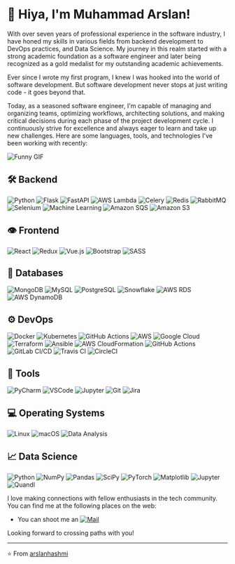 # 👋 Hiya, I'm Muhammad Arslan!

With over seven years of professional experience in the software industry, I have honed my skills in various fields from backend development to DevOps practices, and Data Science. My journey in this realm started with a strong academic foundation as a software engineer and later being recognized as a gold medalist for my outstanding academic achievements.

Ever since I wrote my first program, I knew I was hooked into the world of software development. But software development never stops at just writing code - it goes beyond that. 

Today, as a seasoned software engineer, I'm capable of managing and organizing teams, optimizing workflows, architecting solutions, and making critical decisions during each phase of the project development cycle. I continuously strive for excellence and always eager to learn and take up new challenges. Here are some languages, tools, and technologies I've been working with recently:

![Funny GIF](https://media.giphy.com/media/YQitE4YNQNahy/giphy-downsized-large.gif)


## 🛠️ Backend
![Python](https://img.shields.io/badge/-Python-333333?style=flat&logo=python)
![Flask](https://img.shields.io/badge/-Flask-333333?style=flat&logo=flask)
![FastAPI](https://img.shields.io/badge/-FastAPI-333333?style=flat&logo=fastapi)
![AWS Lambda](https://img.shields.io/badge/-AWS%20Lambda-333333?style=flat&logo=aws-lambda)
![Celery](https://img.shields.io/badge/-Celery-333333?style=flat&logo=celery)
![Redis](https://img.shields.io/badge/-Redis-333333?style=flat&logo=redis)
![RabbitMQ](https://img.shields.io/badge/-RabbitMQ-333333?style=flat&logo=rabbitmq)
![Selenium](https://img.shields.io/badge/-Selenium-333333?style=flat&logo=selenium)
![Machine Learning](https://img.shields.io/badge/-Machine%20Learning-333333?style=flat&logo=ai)
![Amazon SQS](https://img.shields.io/badge/-Amazon%20SQS-333333?style=flat&logo=amazon-sqs)
![Amazon S3](https://img.shields.io/badge/-Amazon%20S3-333333?style=flat&logo=amazon-s3)

## 👁️ Frontend
![React](https://img.shields.io/badge/-React-333333?style=flat&logo=react)
![Redux](https://img.shields.io/badge/-Redux-333333?style=flat&logo=redux)
![Vue.js](https://img.shields.io/badge/-Vue.js-333333?style=flat&logo=vue.js)
![Bootstrap](https://img.shields.io/badge/-Bootstrap-333333?style=flat&logo=bootstrap)
![SASS](https://img.shields.io/badge/-SASS-333333?style=flat&logo=sass)

## 💽 Databases
![MongoDB](https://img.shields.io/badge/-MongoDB-333333?style=flat&logo=mongodb)
![MySQL](https://img.shields.io/badge/-MySQL-333333?style=flat&logo=mysql)
![PostgreSQL](https://img.shields.io/badge/-PostgreSQL-333333?style=flat&logo=postgresql)
![Snowflake](https://img.shields.io/badge/-Snowflake-333333?style=flat&logo=snowflake)
![AWS RDS](https://img.shields.io/badge/-AWS%20RDS-333333?style=flat&logo=amazon-rds)
![AWS DynamoDB](https://img.shields.io/badge/-AWS%20DynamoDB-333333?style=flat&logo=amazon-dynamodb)

## ⚙️ DevOps
![Docker](https://img.shields.io/badge/-Docker-333333?style=flat&logo=docker)
![Kubernetes](https://img.shields.io/badge/-Kubernetes-333333?style=flat&logo=kubernetes)
![GitHub Actions](https://img.shields.io/badge/-GitHub%20Actions-333333?style=flat&logo=github-actions)
![AWS](https://img.shields.io/badge/-AWS-333333?style=flat&logo=amazon-aws)
![Google Cloud](https://img.shields.io/badge/-Google%20Cloud-333333?style=flat&logo=google-cloud)
![Terraform](https://img.shields.io/badge/-Terraform-333333?style=flat&logo=terraform)
![Ansible](https://img.shields.io/badge/-Ansible-333333?style=flat&logo=ansible)
![AWS CloudFormation](https://img.shields.io/badge/-AWS%20CloudFormation-333333?style=flat&logo=aws-cloudformation)
![GitHub Actions](https://img.shields.io/badge/-GitHub%20Actions-333333?style=flat&logo=github-actions)
![GitLab CI/CD](https://img.shields.io/badge/-GitLab%20CI/CD-333333?style=flat&logo=gitlab)
![Travis CI](https://img.shields.io/badge/-Travis%20CI-333333?style=flat&logo=travis)
![CircleCI](https://img.shields.io/badge/-CircleCI-333333?style=flat&logo=circleci)

## 🧰 Tools
![PyCharm](https://img.shields.io/badge/-PyCharm-333333?style=flat&logo=pycharm)
![VSCode](https://img.shields.io/badge/-VSCode-333333?style=flat&logo=visual-studio-code)
![Jupyter](https://img.shields.io/badge/-Jupyter-333333?style=flat&logo=jupyter)
![Git](https://img.shields.io/badge/-Git-333333?style=flat&logo=git)
![Jira](https://img.shields.io/badge/-Jira-333333?style=flat&logo=jira)

## 💻 Operating Systems
![Linux](https://img.shields.io/badge/-Linux-333333?style=flat&logo=linux)
![macOS](https://img.shields.io/badge/-macOS-333333?style=flat&logo=apple)
![Data Analysis](https://img.shields.io/badge/-Data%20Analysis-333333?style=flat&logo=data)

## 📈 Data Science
![Python](https://img.shields.io/badge/-Python-333333?style=flat&logo=python)
![NumPy](https://img.shields.io/badge/-NumPy-333333?style=flat&logo=numpy)
![Pandas](https://img.shields.io/badge/-Pandas-333333?style=flat&logo=pandas)
![SciPy](https://img.shields.io/badge/-SciPy-333333?style=flat&logo=scipy)
![PyTorch](https://img.shields.io/badge/-PyTorch-333333?style=flat&logo=pytorch)
![Matplotlib](https://img.shields.io/badge/-Matplotlib-333333?style=flat&logo=matplotlib)
![Jupyter](https://img.shields.io/badge/-Jupyter-333333?style=flat&logo=jupyter)
![Quandl](https://img.shields.io/badge/-Quandl-333333?style=flat&logo=quandl)


I love making connections with fellow enthusiasts in the tech community. You can find me at the following places on the web:

- You can shoot me an [![Mail](https://img.shields.io/badge/-Email-333333?style=flat&logo=mail.ru)](mailto:m.arslanijaz9@gmail.com)

Looking forward to crossing paths with you!

---

⭐️ From [arslanhashmi](https://github.com/arslanhashmi)






